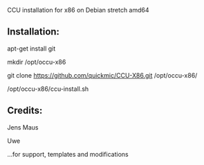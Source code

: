 CCU installation for x86 on Debian stretch amd64


Installation:
-------------
apt-get install git

mkdir /opt/occu-x86

git clone https://github.com/quickmic/CCU-X86.git /opt/occu-x86/

/opt/occu-x86/ccu-install.sh

Credits:
--------
Jens Maus

Uwe


...for support, templates and modifications

